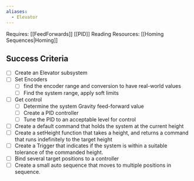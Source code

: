 ```yaml
---
aliases:
  - Elevator
---
```


Requires:
[[FeedForwards]]
[[PID]]
Reading Resources: 
[[Homing Sequences|Homing]]
## Success Criteria
- [ ] Create an Elevator subsystem
- [ ] Set Encoders
	- [ ] find the encoder range and conversion to have real-world values
	- [ ] Find the system range, apply soft limits
- [ ] Get control
	- [ ] Determine the system Gravity feed-forward value
	- [ ] Create a PID controller
	- [ ] Tune the PID to an acceptable level for control
- [ ] Create a default command that holds the system at the current height
- [ ] Create a setHeight function that takes a height, and returns a command that runs indefinitely to the target height
- [ ] Create a Trigger that indicates if the system is within a suitable tolerance of the commanded height.
- [ ] Bind several target positions to a controller
- [ ] Create a small auto sequence that moves to multiple positions in sequence.
